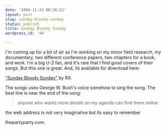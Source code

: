 ```yaml
---
date: '2004-11-23 00:26:22'
layout: post
slug: sunday-bloody-sunday
status: publish
title: Sunday Bloody Sunday
wordpress_id: '44'

---
```


I'm coming up for a bit of air as I'm working on my minor field research, my documentary, two different conference papers, two chapters for a book, and work. I'm a big U-2 fan, and it's rare that I find good covers of their songs. But this one is great. And, its available for download here:




["Sunday Bloody Sunday"](http://www.audiostreet.net/artists/006/407/song_sunday_bloody_sunday.html) by RX.




The songs uses George W. Bush's voice somehow to sing the song. The best line is near the end of the song:




> anyone who wants more details on my agenda can find them online  

the web address is not very imaginative but its easy to remember  

thepartyparty.com.
